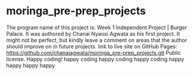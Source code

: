 # moringa_pre-prep_projects
The program name of this project is: Week 1 Independent Project | Burger Palace. It was authored by Chanai Nyaosi Agwata as his first project. It might not be perfect, but kindly leave a comment on areas that the author should improve on in future projects.
link to live site on GitHub Pages: https://github.com/chanaiagwata/moringa_pre-prep_projects.git
Public license.
Happy coding! happy coding happy coding
happy coding
happy 
happy
happy
happy
